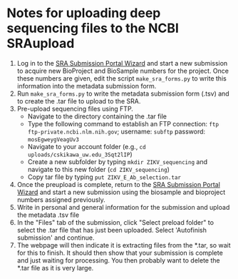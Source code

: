 # Notes for uploading deep sequencing files to the NCBI SRAupload

1. Log in to the [SRA Submission Portal Wizard](https://submit-ncbi-nlm-nih-gov.offcampus.lib.washington.edu/subs/sra/) and start a new submission to acquire new BioProject and BioSample numbers for the project. Once these numbers are given, edit the script `make_sra_forms.py` to write this information into the metadata submission form.
2. Run `make_sra_forms.py` to write the metadata submission form (.tsv) and to create the .tar file to upload to the SRA.
3. Pre-upload sequencing files using FTP.
    - Navigate to the directory containing the .tar file
    - Type the following command to establish an FTP connection: `ftp ftp-private.ncbi.nlm.nih.gov`;
      username: `subftp`
      password:  `mosEgweygVeagUv3`
    - Navigate to your account folder (e.g., `cd uploads/cskikawa_uw.edu_3Sqt2lIP`)
    - Create a new subfolder by typing `mkdir ZIKV_sequencing` and navigate to this new folder (`cd ZIKV_sequencing`)
    - Copy tar file by typing `put ZIKV_E_Ab_selection.tar`
4. Once the preupload is complete, return to the [SRA Submission Portal Wizard](https://submit.ncbi.nlm.nih.gov/subs/sra/) and start a new submission using the biosample and bioproject numbers assigned previously.
5. Write in personal and general information for the submission and upload the metadata .tsv file
6. In the "Files" tab of the submission, click "Select preload folder" to select the .tar file that has just been uploaded. Select 'Autofinish submission' and continue.
7. The webpage will then indicate it is extracting files from the *.tar, so wait for this to finish. It should then show that your submission is complete and just waiting for processing. You then probably want to delete the *.tar file as it is very large.

